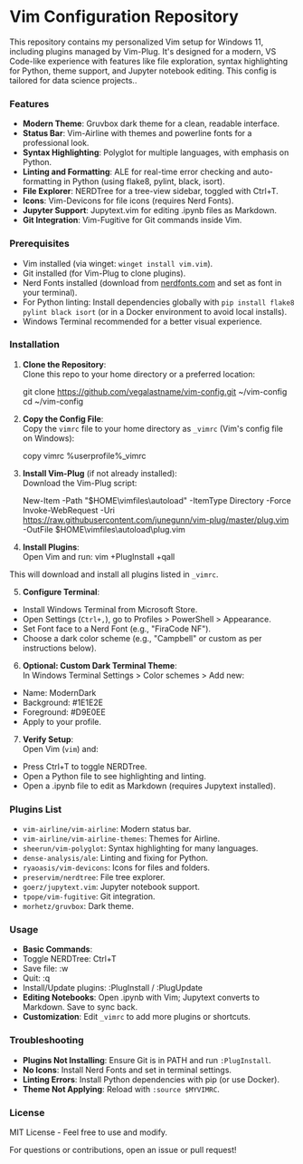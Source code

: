 Vim Configuration Repository
===========================

This repository contains my personalized Vim setup for Windows 11, including plugins managed by Vim-Plug. It's designed for a modern, VS Code-like experience with features like file exploration, syntax highlighting for Python, theme support, and Jupyter notebook editing. This config is tailored for data science projects..

### Features
- **Modern Theme**: Gruvbox dark theme for a clean, readable interface.
- **Status Bar**: Vim-Airline with themes and powerline fonts for a professional look.
- **Syntax Highlighting**: Polyglot for multiple languages, with emphasis on Python.
- **Linting and Formatting**: ALE for real-time error checking and auto-formatting in Python (using flake8, pylint, black, isort).
- **File Explorer**: NERDTree for a tree-view sidebar, toggled with Ctrl+T.
- **Icons**: Vim-Devicons for file icons (requires Nerd Fonts).
- **Jupyter Support**: Jupytext.vim for editing .ipynb files as Markdown.
- **Git Integration**: Vim-Fugitive for Git commands inside Vim.

### Prerequisites
- Vim installed (via winget: `winget install vim.vim`).
- Git installed (for Vim-Plug to clone plugins).
- Nerd Fonts installed (download from [nerdfonts.com](https://www.nerdfonts.com/) and set as font in your terminal).
- For Python linting: Install dependencies globally with `pip install flake8 pylint black isort` (or in a Docker environment to avoid local installs).
- Windows Terminal recommended for a better visual experience.

### Installation
1. **Clone the Repository**:  
   Clone this repo to your home directory or a preferred location:

   git clone https://github.com/vegalastname/vim-config.git ~/vim-config
   cd ~/vim-config

2. **Copy the Config File**:  
Copy the `vimrc` file to your home directory as `_vimrc` (Vim's config file on Windows):

   copy vimrc %userprofile%_vimrc

3. **Install Vim-Plug** (if not already installed):  
Download the Vim-Plug script:

   New-Item -Path "$HOME\vimfiles\autoload" -ItemType Directory -Force Invoke-WebRequest -Uri https://raw.githubusercontent.com/junegunn/vim-plug/master/plug.vim -OutFile $HOME\vimfiles\autoload\plug.vim

4. **Install Plugins**:  
Open Vim and run:
   vim +PlugInstall +qall

This will download and install all plugins listed in `_vimrc`.

5. **Configure Terminal**:  
- Install Windows Terminal from Microsoft Store.  
- Open Settings (`Ctrl+,`), go to Profiles > PowerShell > Appearance.  
- Set Font face to a Nerd Font (e.g., "FiraCode NF").  
- Choose a dark color scheme (e.g., "Campbell" or custom as per instructions below).

6. **Optional: Custom Dark Terminal Theme**:  
In Windows Terminal Settings > Color schemes > Add new:  
- Name: ModernDark  
- Background: #1E1E2E  
- Foreground: #D9E0EE  
- Apply to your profile.

7. **Verify Setup**:  
Open Vim (`vim`) and:  
- Press Ctrl+T to toggle NERDTree.  
- Open a Python file to see highlighting and linting.  
- Open a .ipynb file to edit as Markdown (requires Jupytext installed).

### Plugins List
- `vim-airline/vim-airline`: Modern status bar.  
- `vim-airline/vim-airline-themes`: Themes for Airline.  
- `sheerun/vim-polyglot`: Syntax highlighting for many languages.  
- `dense-analysis/ale`: Linting and fixing for Python.  
- `ryaoasis/vim-devicons`: Icons for files and folders.  
- `preservim/nerdtree`: File tree explorer.  
- `goerz/jupytext.vim`: Jupyter notebook support.  
- `tpope/vim-fugitive`: Git integration.  
- `morhetz/gruvbox`: Dark theme.

### Usage
- **Basic Commands**:  
- Toggle NERDTree: Ctrl+T  
- Save file: :w  
- Quit: :q  
- Install/Update plugins: :PlugInstall / :PlugUpdate  
- **Editing Notebooks**: Open .ipynb with Vim; Jupytext converts to Markdown. Save to sync back.  
- **Customization**: Edit `_vimrc` to add more plugins or shortcuts.

### Troubleshooting
- **Plugins Not Installing**: Ensure Git is in PATH and run `:PlugInstall`.  
- **No Icons**: Install Nerd Fonts and set in terminal settings.  
- **Linting Errors**: Install Python dependencies with pip (or use Docker).  
- **Theme Not Applying**: Reload with `:source $MYVIMRC`.

### License
MIT License - Feel free to use and modify.

For questions or contributions, open an issue or pull request!
